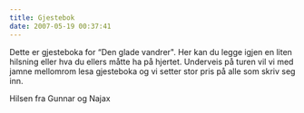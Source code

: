 ```yaml
---
title: Gjestebok
date: 2007-05-19 00:37:41
---
```


Dette er gjesteboka for “Den glade vandrer". Her kan du legge igjen en liten hilsning eller hva du ellers måtte ha på hjertet. Underveis på turen vil vi med jamne mellomrom lesa gjesteboka og vi setter stor pris på alle som skriv seg inn.

Hilsen fra Gunnar og Najax

